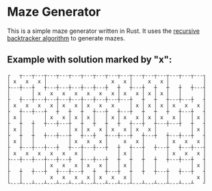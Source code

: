 # Maze Generator

This is a simple maze generator written in Rust. It uses the [recursive backtracker algorithm](https://en.wikipedia.org/wiki/Maze_generation_algorithm#Recursive_backtracker) to generate mazes.

## Example with solution marked by "x":
```
┌   ┬---┬---┬---┬---┬---┬---┬---┬---┬---┬---┬---┬---┬---┬---┬---┐
│ x   x   x │                     x   x │     x   x │           │
├---┼---┼   ┼---┼---┼---┼---┼---┼   ┼   ┼---┼   ┼   ┼   ┼   ┼---┤
│       │ x   x   x   x   x   x   x │ x   x │ x │ x │   │       │
├   ┼---┼---┼---┼---┼---┼---┼---┼---┼---┼   ┼   ┼   ┼---┼---┼   ┤
│ x   x   x   x │ x   x │ x   x   x     │ x │ x │ x │ x   x   x │
├   ┼---┼---┼   ┼   ┼   ┼   ┼---┼   ┼---┼   ┼   ┼   ┼   ┼---┼   ┤
│ x │       │ x   x │ x │ x │   │ x │ x   x │ x │ x   x │   │ x │
├   ┼   ┼   ┼---┼---┼   ┼   ┼   ┼   ┼   ┼---┼   ┼---┼---┼   ┼   ┤
│ x │   │           │ x │ x   x │ x   x │ x   x │           │ x │
├   ┼   ┼   ┼---┼---┼   ┼---┼   ┼---┼---┼   ┼---┼   ┼---┼---┼   ┤
│ x │   │           │ x   x   x │     x   x │       │ x   x   x │
├   ┼---┼---┼---┼   ┼---┼---┼---┼   ┼   ┼---┼   ┼---┼   ┼---┼---┤
│ x   x   x   x   x   x │           │ x │   │       │ x   x   x │
├---┼---┼---┼---┼---┼   ┼---┼---┼   ┼   ┼   ┼   ┼   ┼---┼---┼   ┤
│           │ x   x   x │ x   x │   │ x │   │   │           │ x │
├   ┼   ┼---┼   ┼---┼---┼   ┼   ┼---┼   ┼   ┼   ┼---┼   ┼---┼   ┤
│   │         x   x   x   x │ x   x   x │           │         x │
└---┴---┴---┴---┴---┴---┴---┴---┴---┴---┴---┴---┴---┴---┴---┴   ┘
```
